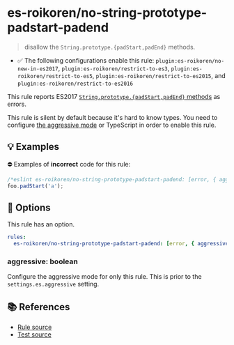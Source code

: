 # es-roikoren/no-string-prototype-padstart-padend
> disallow the `String.prototype.{padStart,padEnd}` methods.

- ✅ The following configurations enable this rule: `plugin:es-roikoren/no-new-in-es2017`, `plugin:es-roikoren/restrict-to-es3`, `plugin:es-roikoren/restrict-to-es5`, `plugin:es-roikoren/restrict-to-es2015`, and `plugin:es-roikoren/restrict-to-es2016`

This rule reports ES2017 [`String.prototype.{padStart,padEnd}` methods](https://github.com/tc39/proposal-string-pad-start-end) as errors.

This rule is silent by default because it's hard to know types. You need to configure [the aggressive mode](../#the-aggressive-mode) or TypeScript in order to enable this rule.

## 💡 Examples

⛔ Examples of **incorrect** code for this rule:

```js
/*eslint es-roikoren/no-string-prototype-padstart-padend: [error, { aggressive: true }] */
foo.padStart('a');
```

## 🔧 Options

This rule has an option.

```yml
rules:
  es-roikoren/no-string-prototype-padstart-padend: [error, { aggressive: false }]
```

### aggressive: boolean

Configure the aggressive mode for only this rule.
This is prior to the `settings.es.aggressive` setting.

## 📚 References

- [Rule source](https://github.com/roikoren755/eslint-plugin-es/blob/v2.0.8/src/rules/no-string-prototype-padstart-padend.ts)
- [Test source](https://github.com/roikoren755/eslint-plugin-es/blob/v2.0.8/tests/src/rules/no-string-prototype-padstart-padend.ts)
